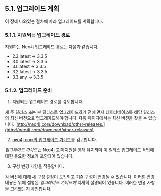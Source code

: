## 5.1. 업그레이드 계획

이 장에 나와있는 절차에 따라 업그레이드를 계획합니다.

### 5.1.1. 지원되는 업그레이드 경로

지원하는 Neo4j 업그레이드 경로는 다음과 같습니다.

- 2.3.latest → 3.3.5
- 3.0.latest → 3.3.5
- 3.1.latest → 3.3.5
- 3.2.latest → 3.3.5
- 3.3.any → 3.3.5

### 5.1.2. 업그레이드 준비

1. 지원되는 업그레이드 경로를 검토합니다.

새 주 릴리스 또는 부 릴리스로 업그레이드하기 전에 먼저 데이터베이스를 해당 릴리스의 최신 버전으로 업그레이드해야 합니다. 다음 페이지에서는 최신 버전을 찾을 수 있습니다. [http://neo4j.com/download/other-releases.](http://neo4j.com/download/other-releases)

2. [neo4j.com의 업그레이드 가이드](https://neo4j.com/guides/upgrade/)를 검토합니다.

_업그레이드 가이드는_ Neo4j 고객 지원을 통해 유지되며 이 릴리스 업그레이드 작업에 대한 중요한 정보가 포함되어 있습니다.

3. 구성 변경 사항을 적용합니다.

각 버전에 대해 새 구성 설정이 도입되고 기존 구성이 변경될 수 있습니다. 이러한 변경 내용은 위에 설명된 _업그레이드 가이드에_ 자세히 설명되어 있습니다. 이러한 변경 사항을 고려했는지 확인합니다.
